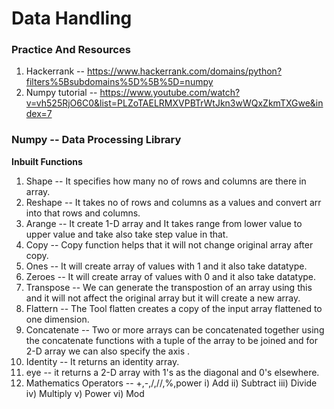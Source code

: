 # Data Handling

### Practice And Resources

1) Hackerrank -- https://www.hackerrank.com/domains/python?filters%5Bsubdomains%5D%5B%5D=numpy
2) Numpy tutorial -- https://www.youtube.com/watch?v=vh525RjO6C0&list=PLZoTAELRMXVPBTrWtJkn3wWQxZkmTXGwe&index=7


### Numpy -- Data Processing Library 

<b>Inbuilt Functions</b>

1) Shape -- It specifies how many no of rows and columns are there in array.
2) Reshape -- It takes no of rows and columns as a values and convert arr into that rows and columns.
3) Arange -- It create 1-D array and It takes range from lower value to upper value and take also take step value in that.
4) Copy -- Copy function helps that it will not change original array after copy.
5) Ones -- It will create array of values with 1 and it also take datatype.
6) Zeroes -- It will create array of values with 0 and it also take datatype.
7) Transpose -- We can generate the transpostion of an array using this and it will not affect the original array but it will create a new array.
8) Flattern -- The Tool flatten creates a copy of the input array flattened to one dimension.
9) Concatenate -- Two or more arrays can be concatenated together using the concatenate functions with a tuple of the array to be joined and for 2-D array we can also specify the axis .
10) Identity -- It returns an identity array.
11) eye -- it returns a 2-D array with 1's as the diagonal and 0's elsewhere.
12) Mathematics Operators -- +,-,/,//,%,power 
    i) Add
    ii) Subtract
    iii) Divide
    iv) Multiply
    v) Power
    vi) Mod
    

